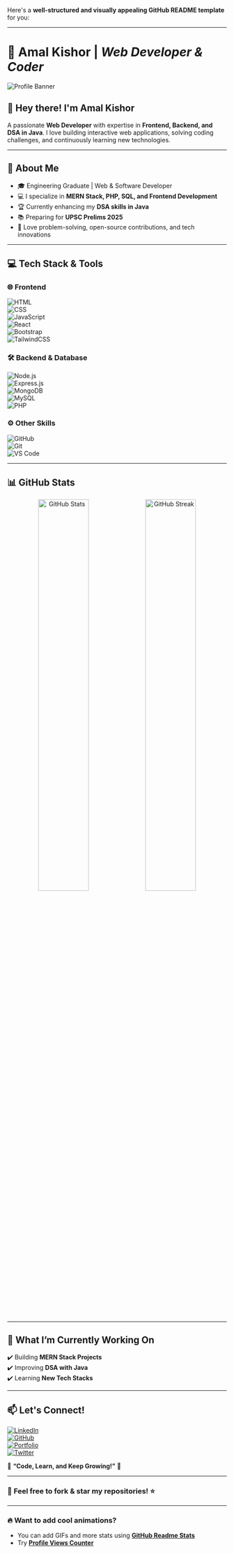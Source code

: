 Here's a **well-structured and visually appealing GitHub README template** for you:  

---

# 🚀 **Amal Kishor** | *Web Developer & Coder*  

![Profile Banner](https://source.unsplash.com/1600x400/?technology,coding)  

## 👋 **Hey there! I'm Amal Kishor**  
A passionate **Web Developer** with expertise in **Frontend, Backend, and DSA in Java**. I love building interactive web applications, solving coding challenges, and continuously learning new technologies.  

---

## 📌 **About Me**  
- 🎓 Engineering Graduate | Web & Software Developer  
- 💻 I specialize in **MERN Stack, PHP, SQL, and Frontend Development**  
- 🏆 Currently enhancing my **DSA skills in Java**  
- 📚 Preparing for **UPSC Prelims 2025**  
- 🎯 Love problem-solving, open-source contributions, and tech innovations  

---

## 💻 **Tech Stack & Tools**  
### 🌐 **Frontend**  
![HTML](https://img.shields.io/badge/HTML5-E34F26?style=for-the-badge&logo=html5&logoColor=white)  
![CSS](https://img.shields.io/badge/CSS3-1572B6?style=for-the-badge&logo=css3&logoColor=white)  
![JavaScript](https://img.shields.io/badge/JavaScript-F7DF1E?style=for-the-badge&logo=javascript&logoColor=black)  
![React](https://img.shields.io/badge/React-20232A?style=for-the-badge&logo=react&logoColor=61DAFB)  
![Bootstrap](https://img.shields.io/badge/Bootstrap-563D7C?style=for-the-badge&logo=bootstrap&logoColor=white)  
![TailwindCSS](https://img.shields.io/badge/Tailwind_CSS-38B2AC?style=for-the-badge&logo=tailwind-css&logoColor=white)  

### 🛠 **Backend & Database**  
![Node.js](https://img.shields.io/badge/Node.js-43853D?style=for-the-badge&logo=node.js&logoColor=white)  
![Express.js](https://img.shields.io/badge/Express.js-000000?style=for-the-badge&logo=express&logoColor=white)  
![MongoDB](https://img.shields.io/badge/MongoDB-4EA94B?style=for-the-badge&logo=mongodb&logoColor=white)  
![MySQL](https://img.shields.io/badge/MySQL-00000F?style=for-the-badge&logo=mysql&logoColor=white)  
![PHP](https://img.shields.io/badge/PHP-777BB4?style=for-the-badge&logo=php&logoColor=white)  

### ⚙️ **Other Skills**  
![GitHub](https://img.shields.io/badge/GitHub-181717?style=for-the-badge&logo=github&logoColor=white)  
![Git](https://img.shields.io/badge/Git-F05032?style=for-the-badge&logo=git&logoColor=white)  
![VS Code](https://img.shields.io/badge/VS%20Code-007ACC?style=for-the-badge&logo=visual-studio-code&logoColor=white)  

---

## 📊 **GitHub Stats**  
<p align="center">
  <img src="https://github-readme-stats.vercel.app/api?username=your-github-username&show_icons=true&theme=tokyonight" width="48%" alt="GitHub Stats" />
  <img src="https://github-readme-streak-stats.herokuapp.com/?user=your-github-username&theme=tokyonight" width="48%" alt="GitHub Streak" />
</p>

---

## 📌 **What I’m Currently Working On**  
✔️ Building **MERN Stack Projects**  
✔️ Improving **DSA with Java**  
✔️ Learning **New Tech Stacks**  

---

## 📫 **Let's Connect!**  
[![LinkedIn](https://img.shields.io/badge/LinkedIn-blue?style=for-the-badge&logo=linkedin)](https://linkedin.com/in/your-profile)  
[![GitHub](https://img.shields.io/badge/GitHub-181717?style=for-the-badge&logo=github&logoColor=white)](https://github.com/your-github-username)  
[![Portfolio](https://img.shields.io/badge/Portfolio-242424?style=for-the-badge&logo=vercel)](yourportfolio.com)  
[![Twitter](https://img.shields.io/badge/Twitter-1DA1F2?style=for-the-badge&logo=twitter)](https://twitter.com/your-profile)  

🚀 **“Code, Learn, and Keep Growing!”** 🚀  

---

### 🎯 **Feel free to fork & star my repositories!** ⭐  

---

### 🔥 **Want to add cool animations?**  
- You can add GIFs and more stats using **[GitHub Readme Stats](https://github.com/anuraghazra/github-readme-stats)**  
- Try **[Profile Views Counter](https://github.com/antonkomarev/github-profile-views-counter)**  

